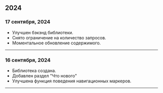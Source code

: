 ## 2024

### 17 сентября, 2024
- Улучшен бэкэнд библиотеки.
- Снято ограничение на количество запросов.
- Моментальное обновление содержимого.
---
### 16 сентября, 2024
- Библиотека создана. 
- Добавлен раздел "Что нового"
- Улучшена функция поведения навигационных маркеров.
---